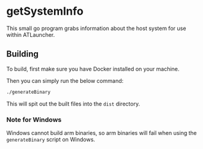 # getSystemInfo

This small go program grabs information about the host system for use within ATLauncher.

## Building

To build, first make sure you have Docker installed on your machine.

Then you can simply run the below command:

```sh
./generateBinary
```

This will spit out the built files into the `dist` directory.

### Note for Windows

Windows cannot build arm binaries, so arm binaries will fail when using the `generateBinary` script on Windows.
